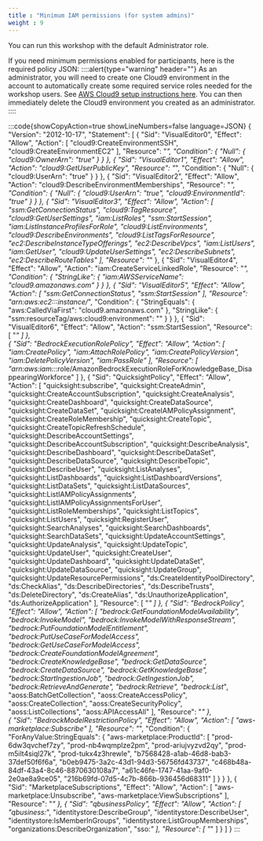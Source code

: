 ```yaml
---
title : "Minimum IAM permissions (for system admins)"
weight : 9
---
```


You can run this workshop with the default Administrator role.

If you need minimum permissions enabled for participants, here is the required policy JSON:
::::alert{type="warning" header=""}
As an administrator, you will need to create one Cloud9 environment in the account to automatically create some required service roles needed for the workshop users. See [AWS Cloud9 setup instructions here](/own-aws-account/cloud9-setup). You can then immediately delete the Cloud9 environment you created as an administrator.
::::

:::code{showCopyAction=true showLineNumbers=false language=JSON}
{
	"Version": "2012-10-17",
	"Statement": [
		{
			"Sid": "VisualEditor0",
			"Effect": "Allow",
			"Action": [
				"cloud9:CreateEnvironmentSSH",
				"cloud9:CreateEnvironmentEC2"
			],
			"Resource": "*",
			"Condition": {
				"Null": {
					"cloud9:OwnerArn": "true"
				}
			}
		},
		{
			"Sid": "VisualEditor1",
			"Effect": "Allow",
			"Action": "cloud9:GetUserPublicKey",
			"Resource": "*",
			"Condition": {
				"Null": {
					"cloud9:UserArn": "true"
				}
			}
		},
		{
			"Sid": "VisualEditor2",
			"Effect": "Allow",
			"Action": "cloud9:DescribeEnvironmentMemberships",
			"Resource": "*",
			"Condition": {
				"Null": {
					"cloud9:UserArn": "true",
					"cloud9:EnvironmentId": "true"
				}
			}
		},
		{
			"Sid": "VisualEditor3",
			"Effect": "Allow",
			"Action": [
				"ssm:GetConnectionStatus",
				"cloud9:TagResource",
				"cloud9:GetUserSettings",
				"iam:ListRoles",
				"ssm:StartSession",
				"iam:ListInstanceProfilesForRole",
				"cloud9:ListEnvironments",
				"cloud9:DescribeEnvironments",
				"cloud9:ListTagsForResource",
				"ec2:DescribeInstanceTypeOfferings",
				"ec2:DescribeVpcs",
				"iam:ListUsers",
				"iam:GetUser",
				"cloud9:UpdateUserSettings",
				"ec2:DescribeSubnets",
				"ec2:DescribeRouteTables"
			],
			"Resource": "*"
		},
		{
			"Sid": "VisualEditor4",
			"Effect": "Allow",
			"Action": "iam:CreateServiceLinkedRole",
			"Resource": "*",
			"Condition": {
				"StringLike": {
					"iam:AWSServiceName": "cloud9.amazonaws.com"
				}
			}
		},
		{
			"Sid": "VisualEditor5",
			"Effect": "Allow",
			"Action": [
				"ssm:GetConnectionStatus",
				"ssm:StartSession"
			],
			"Resource": "arn:aws:ec2:::instance/*",
			"Condition": {
				"StringEquals": {
					"aws:CalledViaFirst": "cloud9.amazonaws.com"
				},
				"StringLike": {
					"ssm:resourceTag/aws:cloud9:environment": ""
				}
			}
		},
		{
			"Sid": "VisualEditor6",
			"Effect": "Allow",
			"Action": "ssm:StartSession",
			"Resource": [
				"*"
			]
		},		
		{
			"Sid": "BedrockExecutionRolePolicy",
            "Effect": "Allow",
            "Action": [
                "iam:CreatePolicy",
                "iam:AttachRolePolicy",
                "iam:CreatePolicyVersion",
                "iam:DeletePolicyVersion",
                "iam:PassRole"
            ],
            "Resource": [
                "arn:aws:iam::*:role/AmazonBedrockExecutionRoleForKnowledgeBase_DisappearingWorkforce"
            ]
        },
		{
			"Sid": "QuicksightPolicy",
			"Effect": "Allow",
			"Action": [
				 "quicksight:subscribe",
                "quicksight:CreateAdmin",
                "quicksight:CreateAccountSubscription",
                "quicksight:CreateAnalysis",
                "quicksight:CreateDashboard",
                "quicksight:CreateDataSource",
                "quicksight:CreateDataSet",
                "quicksight:CreateIAMPolicyAssignment",
                "quicksight:CreateRoleMembership",
                "quicksight:CreateTopic",
                "quicksight:CreateTopicRefreshSchedule",
                "quicksight:DescribeAccountSettings",
                "quicksight:DescribeAccountSubscription",
                "quicksight:DescribeAnalysis",
                "quicksight:DescribeDashboard",
                "quicksight:DescribeDataSet",
                "quicksight:DescribeDataSource",
                "quicksight:DescribeTopic",
                "quicksight:DescribeUser",
                "quicksight:ListAnalyses",
                "quicksight:ListDashboards",
                "quicksight:ListDashboardVersions",
                "quicksight:ListDataSets",
                "quicksight:ListDataSources",
                "quicksight:ListIAMPolicyAssignments",
                "quicksight:ListIAMPolicyAssignmentsForUser",
                "quicksight:ListRoleMemberships",
                "quicksight:ListTopics",
                "quicksight:ListUsers",
                "quicksight:RegisterUser",
                "quicksight:SearchAnalyses",
                "quicksight:SearchDashboards",
                "quicksight:SearchDataSets",
                "quicksight:UpdateAccountSettings",
                "quicksight:UpdateAnalysis",
                "quicksight:UpdateTopic",
                "quicksight:UpdateUser",
                "quicksight:CreateUser",
                "quicksight:UpdateDashboard",
                "quicksight:UpdateDataSet",
                "quicksight:UpdateDataSource",
                "quicksight:UpdateGroup",
                "quicksight:UpdateResourcePermissions",
                "ds:CreateIdentityPoolDirectory",
                "ds:CheckAlias",
                "ds:DescribeDirectories",
                "ds:DescribeTrusts",
                "ds:DeleteDirectory",
                "ds:CreateAlias",
                "ds:UnauthorizeApplication",
                "ds:AuthorizeApplication"
			],
			"Resource": [
				"*"
			]
		},
		{
			"Sid": "BedrockPolicy",
			"Effect": "Allow",
			"Action": [
				"bedrock:GetFoundationModelAvailability",
                "bedrock:InvokeModel",
                "bedrock:InvokeModelWithResponseStream",
                "bedrock:PutFoundationModelEntitlement",
                "bedrock:PutUseCaseForModelAccess",
                "bedrock:GetUseCaseForModelAccess",
                "bedrock:CreateFoundationModelAgreement",
				"bedrock:CreateKnowledgeBase",
				"bedrock:GetDataSource",
				"bedrock:CreateDataSource",
				"bedrock:GetKnowledgeBase",
				"bedrock:StartIngestionJob",
				"bedrock:GetIngestionJob",
				"bedrock:RetrieveAndGenerate",
				"bedrock:Retrieve",
				"bedrock:List*",
				"aoss:BatchGetCollection",
                "aoss:CreateAccessPolicy",
                "aoss:CreateCollection",
                "aoss:CreateSecurityPolicy",
                "aoss:ListCollections",
                "aoss:APIAccessAll"
			],
			"Resource": "*"
		},	
		{
			"Sid": "BedrockModelRestrictionPolicy",
            "Effect": "Allow",
            "Action": [
                "aws-marketplace:Subscribe"
            ],
            "Resource": "*",
            "Condition": {
                "ForAnyValue:StringEquals": {
                    "aws-marketplace:ProductId": [
                        "prod-6dw3qvchef7zy",
						"prod-nb4wqmplze2pm",
						"prod-ariujvyzvd2qy",
						"prod-m5ilt4siql27k",
						"prod-tukx4z3hrewle",
						"b7568428-a1ab-46d8-bab3-37def50f6f6a",
						"b0eb9475-3a2c-43d1-94d3-56756fd43737",
						"c468b48a-84df-43a4-8c46-8870630108a7",
						"a61c46fe-1747-41aa-9af0-2e0ae8a9ce05",
						"216b69fd-07d5-4c7b-866b-936456d68311"
                    ]
                }
            }
        },
        {
			"Sid": "MarketplaceSubscriptions",
            "Effect": "Allow",
            "Action": [
                "aws-marketplace:Unsubscribe",
                "aws-marketplace:ViewSubscriptions"
            ],
            "Resource": "*"
        },
		{
            "Sid": "qbusinessPolicy",
            "Effect": "Allow",
            "Action": [
                "qbusiness:*",
                "identitystore:DescribeGroup",
                "identitystore:DescribeUser",
                "identitystore:IsMemberInGroups",
                "identitystore:ListGroupMemberships",
                "organizations:DescribeOrganization",
                "sso:*"
            ],
            "Resource": [
                "*"
            ]
        }
	]
}
:::